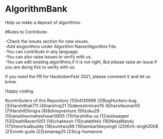 # AlgorithmBank
Help us make a deposit of algorithms.

#Rules to Contribute-

-Check the issues section for new issues.<br>
-Add alogorithms under Algorithm Name/Algorithm File.<br>
-You can contribute in any language.<br>
-You can also raise issues to verify with us.<br>
-You can edit existing algorithms,if it is not right, But please raise an issue if you are doing this to verify with us.



If you need the PR for HacktoberFest 2021, please comment it and let us know.

Happy coding.



#contributers of this Repository
(1)Sid130698
(2)BugHunters-bug
(3)Harshithak711
(4)harshraj21
(5)deveshmirani15
(6)harshkumar05
(7)HarshilDhingra
(8)8shreyventure
(9)Izuku29
(10)anubhavmaheshwari0805
(11)Harshitha-sa
(12)aishaaqeel
(13)DeathRaven1051
(14)chakeson
(15)calebfelix
(16)NinjaMandy
(17)thevirtualbuddy
(18)sunitwiz89
(19)iamkartikeysingh
(20)Kirti-singh3008
(21)vivek-guda
(22)amanag25
(23)cg-humanore
